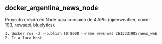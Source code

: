 ## docker_argentina_news_node

Proyecto creado en Node para consumo de 4 APIs (openweather, covid-193, newsapi, bluelytics).

```
1. docker run -d --publish 80:8000 --name news-web 2613333905/news_web
2. Ir a localhost
```
